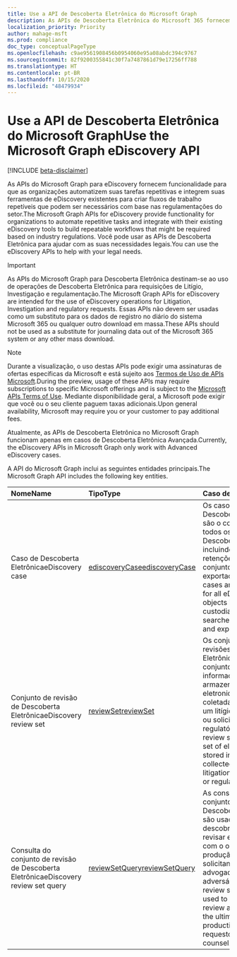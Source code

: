 ```yaml
---
title: Use a API de Descoberta Eletrônica do Microsoft Graph
description: As APIs de Descoberta Eletrônica do Microsoft 365 fornecem funcionalidade para as organizações automatizarem as tarefas repetitivas e se integrarem às ferramentas existentes de Descoberta Eletrônica para criar um fluxo de trabalho repetível que pode ser necessário com base nos regulamentos do setor. Você pode usar as APIs de Descoberta Eletrônica para ajudar com as suas necessidades legais.
localization_priority: Priority
author: mahage-msft
ms.prod: compliance
doc_type: conceptualPageType
ms.openlocfilehash: c9ae9561908456b0954060e95a08abdc394c9767
ms.sourcegitcommit: 82f9200355841c30f7a7487861d79e17256ff788
ms.translationtype: HT
ms.contentlocale: pt-BR
ms.lasthandoff: 10/15/2020
ms.locfileid: "48479934"
---
```

# <a name="use-the-microsoft-graph-ediscovery-api"></a><span data-ttu-id="043b2-104">Use a API de Descoberta Eletrônica do Microsoft Graph</span><span class="sxs-lookup"><span data-stu-id="043b2-104">Use the Microsoft Graph eDiscovery API</span></span>

[!INCLUDE [beta-disclaimer](../../includes/beta-disclaimer.md)]

<span data-ttu-id="043b2-105">As APIs do Microsoft Graph para eDiscovery fornecem funcionalidade para que as organizações automatizem suas tarefas repetitivas e integrem suas ferramentas de eDiscovery existentes para criar fluxos de trabalho repetíveis que podem ser necessários com base nas regulamentações do setor.</span><span class="sxs-lookup"><span data-stu-id="043b2-105">The Microsoft Graph APIs for eDiscovery provide functionality for organizations to automate repetitive tasks and integrate with their existing eDiscovery tools to build repeatable workflows that might be required based on industry regulations.</span></span> <span data-ttu-id="043b2-106">Você pode usar as APIs de Descoberta Eletrônica para ajudar com as suas necessidades legais.</span><span class="sxs-lookup"><span data-stu-id="043b2-106">You can use the eDiscovery APIs to help with your legal needs.</span></span>

> [!IMPORTANT]
> <span data-ttu-id="043b2-107">As APIs do Microsoft Graph para Descoberta Eletrônica destinam-se ao uso de operações de Descoberta Eletrônica para requisições de Litígio, Investigação e regulamentação.</span><span class="sxs-lookup"><span data-stu-id="043b2-107">The Microsoft Graph APIs for eDiscovery are intended for the use of eDiscovery operations for Litigation, Investigation and regulatory requests.</span></span> <span data-ttu-id="043b2-108">Essas APIs não devem ser usadas como um substituto para os dados de registro no diário do sistema Microsoft 365 ou qualquer outro download em massa.</span><span class="sxs-lookup"><span data-stu-id="043b2-108">These APIs should not be used as a substitute for journaling data out of the Microsoft 365 system or any other mass download.</span></span>

> [!NOTE]
> <span data-ttu-id="043b2-109">Durante a visualização, o uso destas APIs pode exigir uma assinaturas de ofertas específicas da Microsoft e está sujeito aos [Termos de Uso de APIs Microsoft](/legal/microsoft-apis/terms-of-use?context=graph%252fcontext).</span><span class="sxs-lookup"><span data-stu-id="043b2-109">During the preview, usage of these APIs may require subscriptions to specific Microsoft offerings and is subject to the [Microsoft APIs Terms of Use](/legal/microsoft-apis/terms-of-use?context=graph%252fcontext).</span></span>  <span data-ttu-id="043b2-110">Mediante disponibilidade geral, a Microsoft pode exigir que você ou o seu cliente paguem taxas adicionais.</span><span class="sxs-lookup"><span data-stu-id="043b2-110">Upon general availability, Microsoft may require you or your customer to pay additional fees.</span></span>
>
> <span data-ttu-id="043b2-111">Atualmente, as APIs de Descoberta Eletrônica no Microsoft Graph funcionam apenas em casos de Descoberta Eletrônica Avançada.</span><span class="sxs-lookup"><span data-stu-id="043b2-111">Currently, the eDiscovery APIs in Microsoft Graph only work with Advanced eDiscovery cases.</span></span>

<span data-ttu-id="043b2-112">A API do Microsoft Graph inclui as seguintes entidades principais.</span><span class="sxs-lookup"><span data-stu-id="043b2-112">The Microsoft Graph API includes the following key entities.</span></span>

| <span data-ttu-id="043b2-113">Nome</span><span class="sxs-lookup"><span data-stu-id="043b2-113">Name</span></span> | <span data-ttu-id="043b2-114">Tipo</span><span class="sxs-lookup"><span data-stu-id="043b2-114">Type</span></span>       | <span data-ttu-id="043b2-115">Caso de uso</span><span class="sxs-lookup"><span data-stu-id="043b2-115">Use case</span></span> |
|:-|:-|:-|
| <span data-ttu-id="043b2-116">Caso de Descoberta Eletrônica</span><span class="sxs-lookup"><span data-stu-id="043b2-116">eDiscovery case</span></span> | [<span data-ttu-id="043b2-117">ediscoveryCase</span><span class="sxs-lookup"><span data-stu-id="043b2-117">ediscoveryCase</span></span>](ediscoverycase.md) | <span data-ttu-id="043b2-118">Os casos de Descoberta Eletrônica são o contêiner para todos os objetos de Descoberta Eletrônica, incluindo custodiantes, retenções, pesquisas, conjunto de revisões e exportações.</span><span class="sxs-lookup"><span data-stu-id="043b2-118">eDiscovery cases are the container for all eDiscovery objects including custodians, holds, searches, review set and exports.</span></span> |
| <span data-ttu-id="043b2-119">Conjunto de revisão de Descoberta Eletrônica</span><span class="sxs-lookup"><span data-stu-id="043b2-119">eDiscovery review set</span></span>| [<span data-ttu-id="043b2-120">reviewSet</span><span class="sxs-lookup"><span data-stu-id="043b2-120">reviewSet</span></span>](reviewset.md) | <span data-ttu-id="043b2-121">Os conjuntos de revisões de Descoberta Eletrônica são um conjunto estático de informações armazenadas eletronicamente coletadas para uso em um litígio, investigação ou solicitação regulatória.</span><span class="sxs-lookup"><span data-stu-id="043b2-121">eDiscovery review sets are static set of electronically stored information collected for use in a litigation, investigation or regulatory request.</span></span> |
| <span data-ttu-id="043b2-122">Consulta do conjunto de revisão de Descoberta Eletrônica</span><span class="sxs-lookup"><span data-stu-id="043b2-122">eDiscovery review set query</span></span> | [<span data-ttu-id="043b2-123">reviewSetQuery</span><span class="sxs-lookup"><span data-stu-id="043b2-123">reviewSetQuery</span></span>](reviewsetquery.md) | <span data-ttu-id="043b2-124">As consultas do conjunto de revisão de Descoberta Eletrônica são usadas para descobrir, selecionar, revisar e marcar [ ESI ](https://en.wikipedia.org/wiki/Electronically_stored_information_(Federal_Rules_of_Civil_Procedure)) com o objetivo final de produção para o solicitante ou o advogado adversário.</span><span class="sxs-lookup"><span data-stu-id="043b2-124">eDiscovery review set queries are used to discover, cull, review and tag [ESI](https://en.wikipedia.org/wiki/Electronically_stored_information_(Federal_Rules_of_Civil_Procedure)) with the ultimate goal of production to the requestor or opposing counsel.</span></span>
